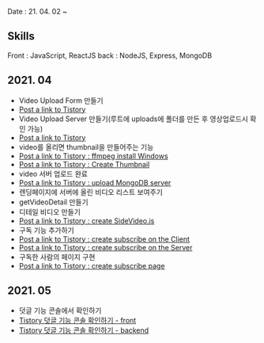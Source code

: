 Date : 21. 04. 02 ~

## Skills

Front : JavaScript, ReactJS
back : NodeJS, Express, MongoDB

## 2021. 04

- Video Upload Form 만들기
- [Post a link to Tistory](https://jnarin-development-story.tistory.com/107)
  <br />
- Video Upload Server 만들기(루트에 uploads에 폴더를 만든 후 영상업로드시 확인 가능)
- [Post a link to Tistory](https://jnarin-development-story.tistory.com/108)
  <br />
- video를 올리면 thumbnail을 만들어주는 기능
- [Post a link to Tistory : ffmpeg install Windows](https://jnarin-development-story.tistory.com/109)
- [Post a link to Tistory : Create Thumbnail](https://jnarin-development-story.tistory.com/110)
  <br />
- video 서버 업로드 완료
- [Post a link to Tistory : upload MongoDB server](https://jnarin-development-story.tistory.com/112)
  <br />
- 렌딩페이지에 서버에 올린 비디오 리스트 보여주기
  <br />
- getVideoDetail 만들기
  <br />
- 디테일 비디오 만들기
- [Post a link to Tistory : create SideVideo.js](https://jnarin-development-story.tistory.com/116)
  <br />
- 구독 기능 추가하기
- [Post a link to Tistory : create subscribe on the Client](https://jnarin-development-story.tistory.com/122)
- [Post a link to Tistory : create subscribe on the Server](https://jnarin-development-story.tistory.com/121)
  <br />
- 구독한 사람의 페이지 구현
- [Post a link to Tistory : create subscribe page](https://jnarin-development-story.tistory.com/124)

## 2021. 05

- 덧글 기능 콘솔에서 확인하기
- [Tistory 덧글 기능 콘솔 확인하기 - front](https://jnarin-development-story.tistory.com/126)
- [Tistory 덧글 기능 콘솔 확인하기 - backend](https://jnarin-development-story.tistory.com/125)
